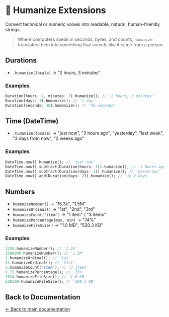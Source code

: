 # 🎯 Humanize Extensions

Convert technical or numeric values into readable, natural, human-friendly strings.

> Where computers speak in seconds, bytes, and counts, `humanize` translates them into something that sounds like it came from a person.

## Durations

- `.humanize(locale)` → "2 hours, 3 minutes"

### Examples

```dart
Duration(hours: 2, minutes: 3).humanize(); // '2 hours, 3 minutes'
Duration(days: 1).humanize(); // '1 day'
Duration(seconds: 45).humanize(); // '45 seconds'
```

## Time (DateTime)

- `.humanize(locale)` → "just now", "3 hours ago", "yesterday", "last week", "3 days from now", "2 weeks ago"

### Examples

```dart
DateTime.now().humanize(); // 'just now'
DateTime.now().subtract(Duration(hours: 3)).humanize(); // '3 hours ago'
DateTime.now().subtract(Duration(days: 1)).humanize(); // 'yesterday'
DateTime.now().add(Duration(days: 2)).humanize(); // 'in 2 days'
```

## Numbers

- `humanizeNumber()` → "15.3k", "1.5M"
- `humanizeOrdinal()` → "1st", "2nd", "3rd"
- `humanizeCount('item')` → "1 item" / "3 items"
- `humanizePercentage(max, min)` → "74%"
- `humanizeFileSize()` → "1.0 MB", "520.3 KB"

### Examples

```dart
1234.humanizeNumber(); // '1.2k'
1500000.humanizeNumber(); // '1.5M'
1.humanizeOrdinal(); // '1st'
21.humanizeOrdinal(); // '21st'
3.humanizeCount('item'); // '3 items'
0.75.humanizePercentage(); // '75%'
1024.humanizeFileSize(); // '1.0 KB'
520300.humanizeFileSize(); // '508.1 KB'
```

## Back to Documentation

[← Back to main documentation](./README.md)
